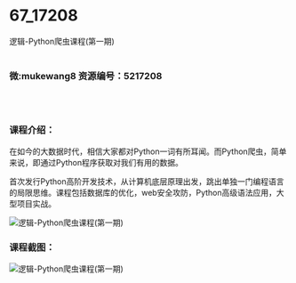 # 67_17208
逻辑-Python爬虫课程(第一期)
<br/></br>
<h3>微:mukewang8 资源编号：5217208</h3>
<br/></br>
<h3>课程介绍：</h3>
<p>在如今的大数据时代，相信大家都对Python一词有所耳闻。而Python<a title="查看与 爬虫 相关的文章" target="_blank">爬虫</a>，简单来说，即通过Python程序获取对我们有用的数据。</p>
<p>首次发行Python高阶开发技术，从计算机底层原理出发，跳出单独一门编程语言的局限思维。课程包括数据库的优化，web安全攻防，Python高级语法应用，大型项目实战。</p>
<p><img src="https://www.ko996.com/wp-content/uploads/img/2020/12/1-122.png" alt="逻辑-Python爬虫课程(第一期)"></p>
<div class="info-desc">
<h3>课程截图：</h3>
<p><img src="https://www.ko996.com/wp-content/uploads/img/2020/12/2-112.png" alt="逻辑-Python爬虫课程(第一期)"></p>


			
</div>
